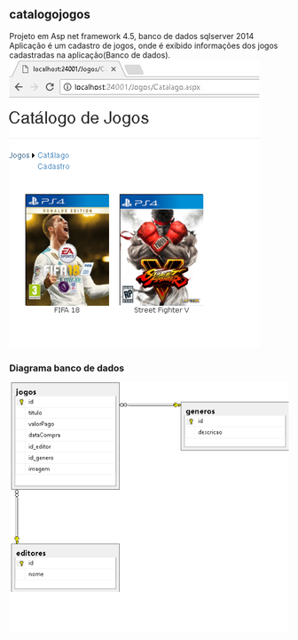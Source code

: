 ## catalogojogos 

Projeto em Asp net framework 4.5, banco de dados sqlserver 2014
Aplicação é um cadastro de jogos, onde é exibido informações dos jogos cadastradas na aplicação(Banco de dados).
![Projeto Logo](https://github.com/cristian-trucco/catalogojogos/blob/master/AmostraDoProjeto.png)
### Diagrama banco de dados

![Diagrama do banco de dados](https://github.com/cristian-trucco/catalogojogos/blob/master/relacionamento.png)
